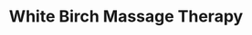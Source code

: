 ---
title: "White Birch Massage Therapy"
url: /walker/white-birch-massage-therapy/
shop: massage
---